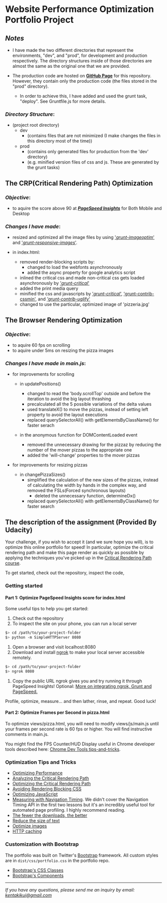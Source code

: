 # Website Performance Optimization Portfolio Project

## ***Notes***
* I have made the two different directories that represent the environments, "dev", and "prod", for development and production respectively. The directory structures inside of those directories are almost the same as the original one that we are provided.

* The production code are hosted on [**GitHub Page**](http://kkas.github.io/frontend-nanodegree-mobile-portfolio) for this repository. However, they contain only the production code (the files stored in the "prod" directory).

  * In order to achieve this, I have added and used the grunt task, "deploy". See Gruntfile.js for more details.

### *Directory Structure*:
  * (project root directory)
    * dev
      * (contains files that are not minimized (I make changes the files in this directory most of the time))
    * prod
      * (contains only generated files for production from the 'dev' directory)
      * (e.g. minified version files of css and js. These are generated by the grunt tasks)

## **The CRP(Critical Rendering Path) Optimization**

### *Objective*:

* to aquire the score above 90 at [***PageSpeed Insights***](https://developers.google.com/speed/pagespeed/insights/?hl=ja) for Both Mobile and Desktop

### *Changes I have made*:

* resized and optimized all the image files by using ['*grunt-imageoptim*'](https://github.com/JamieMason/grunt-imageoptim) and ['*grunt-responsive-images*'](https://github.com/andismith/grunt-responsive-images).

* in index.html:
  * removed render-blocking scripts by:
    * changed to load the webfonts asynchronously
    * added the async property for google analytics script
  * inlined the critical css and made non-critical css gets loaded asynchronously by ['*grunt-critical*'](https://github.com/bezoerb/grunt-critical)
  * added the print media query
  * minified the css and javascripts by ['*grunt-critical*'](https://github.com/bezoerb/grunt-critical), ['grunt-contrib-cssmin'](https://github.com/gruntjs/grunt-contrib-cssmin), and [*'grunt-contrib-uglify*'](https://github.com/gruntjs/grunt-contrib-uglify)
  * changed to use the particular, optimized image of 'pizzeria.jpg'


## **The Browser Rendering Optimization**

### *Objective*:
* to aquire 60 fps on scrolling
* to aquire under 5ms on resizing the pizza images

### *Changes I have made in main.js*:

* for improvements for scrolling
  * in updatePositions()
    * changed to read the 'body.scrollTop' outside and before the iteration to avoid the big layout thrashing
    * precalculated all the 5 possible variations of the delta values
    * used translateX() to move the pizzas, instead of setting left property to avoid the layout executions
    * replaced querySelectorAll() with getElementsByClassName() for faster serach

  * in the anonymous function for DOMContentLoaded event
    * removed the unnecessary drawing for the pizzaz by reducing the number of the mover pizzas to the appropriate one
    * added the 'will-change' properties to the mover pizzas

* for improvements for resizing pizzas
  * in changePizzaSizes()
    * simplified the calculation of the new sizes of the pizzas, instead of calculating the width by hands in the complex way, and removed the FSLs(Forced synchronous layouts)
      * deleted the unnecessary function, determineDx()
    * replaced querySelectorAll() with getElementsByClassName() for faster search

## The description of the assignment (Provided By Udacity)

Your challenge, if you wish to accept it (and we sure hope you will), is to optimize this online portfolio for speed! In particular, optimize the critical rendering path and make this page render as quickly as possible by applying the techniques you've picked up in the [Critical Rendering Path course](https://www.udacity.com/course/ud884).

To get started, check out the repository, inspect the code,

### Getting started

#### Part 1: Optimize PageSpeed Insights score for index.html

Some useful tips to help you get started:

1. Check out the repository
1. To inspect the site on your phone, you can run a local server

  ```bash
  $> cd /path/to/your-project-folder
  $> python -m SimpleHTTPServer 8080
  ```

1. Open a browser and visit localhost:8080
1. Download and install [ngrok](https://ngrok.com/) to make your local server accessible remotely.

  ``` bash
  $> cd /path/to/your-project-folder
  $> ngrok 8080
  ```

1. Copy the public URL ngrok gives you and try running it through PageSpeed Insights! Optional: [More on integrating ngrok, Grunt and PageSpeed.](http://www.jamescryer.com/2014/06/12/grunt-pagespeed-and-ngrok-locally-testing/)

Profile, optimize, measure... and then lather, rinse, and repeat. Good luck!

#### Part 2: Optimize Frames per Second in pizza.html

To optimize views/pizza.html, you will need to modify views/js/main.js until your frames per second rate is 60 fps or higher. You will find instructive comments in main.js.

You might find the FPS Counter/HUD Display useful in Chrome developer tools described here: [Chrome Dev Tools tips-and-tricks](https://developer.chrome.com/devtools/docs/tips-and-tricks).

### Optimization Tips and Tricks
* [Optimizing Performance](https://developers.google.com/web/fundamentals/performance/ "web performance")
* [Analyzing the Critical Rendering Path](https://developers.google.com/web/fundamentals/performance/critical-rendering-path/analyzing-crp.html "analyzing crp")
* [Optimizing the Critical Rendering Path](https://developers.google.com/web/fundamentals/performance/critical-rendering-path/optimizing-critical-rendering-path.html "optimize the crp!")
* [Avoiding Rendering Blocking CSS](https://developers.google.com/web/fundamentals/performance/critical-rendering-path/render-blocking-css.html "render blocking css")
* [Optimizing JavaScript](https://developers.google.com/web/fundamentals/performance/critical-rendering-path/adding-interactivity-with-javascript.html "javascript")
* [Measuring with Navigation Timing](https://developers.google.com/web/fundamentals/performance/critical-rendering-path/measure-crp.html "nav timing api"). We didn't cover the Navigation Timing API in the first two lessons but it's an incredibly useful tool for automated page profiling. I highly recommend reading.
* <a href="https://developers.google.com/web/fundamentals/performance/optimizing-content-efficiency/eliminate-downloads.html">The fewer the downloads, the better</a>
* <a href="https://developers.google.com/web/fundamentals/performance/optimizing-content-efficiency/optimize-encoding-and-transfer.html">Reduce the size of text</a>
* <a href="https://developers.google.com/web/fundamentals/performance/optimizing-content-efficiency/image-optimization.html">Optimize images</a>
* <a href="https://developers.google.com/web/fundamentals/performance/optimizing-content-efficiency/http-caching.html">HTTP caching</a>

### Customization with Bootstrap
The portfolio was built on Twitter's <a href="http://getbootstrap.com/">Bootstrap</a> framework. All custom styles are in `dist/css/portfolio.css` in the portfolio repo.

* <a href="http://getbootstrap.com/css/">Bootstrap's CSS Classes</a>
* <a href="http://getbootstrap.com/components/">Bootstrap's Components</a>

---
*If you have any questions, please send me an inquiry by email: kentakikui@gmail.com*